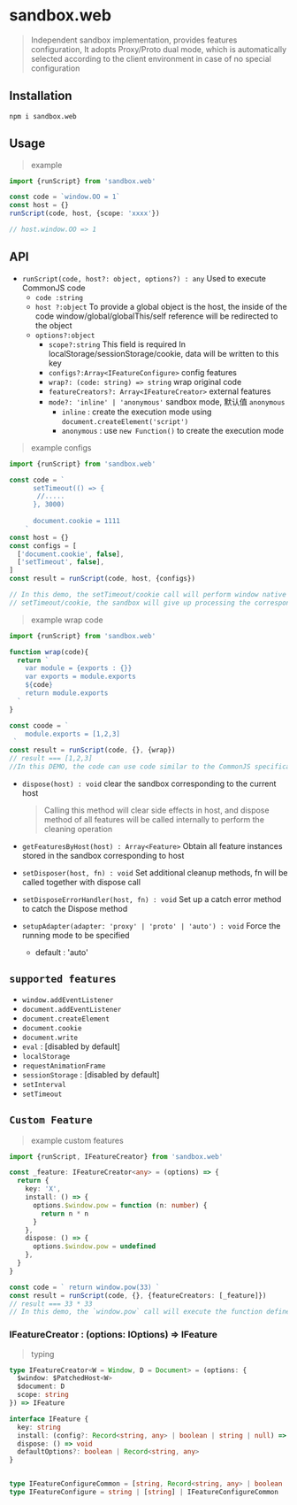 # sandbox.web

> Independent sandbox implementation, provides features configuration,
> It adopts Proxy/Proto dual mode, which is automatically selected according to the client environment in case of no special configuration

## Installation

```shell
npm i sandbox.web
```

## Usage

> example

```typescript
import {runScript} from 'sandbox.web'

const code = `window.OO = 1`
const host = {}
runScript(code, host, {scope: 'xxxx'})

// host.window.OO => 1
```

## API

- `runScript(code, host?: object, options?) : any` Used to execute CommonJS code
  - `code :string`
  - `host ?:object` To provide a global object is the host, the inside of the code window/global/globalThis/self reference will be redirected to the object
  - `options?:object`
    - `scope?:string` This field is required
      In localStorage/sessionStorage/cookie, data will be written to this key
    - `configs?:Array<IFeatureConfigure>` config features
    - `wrap?: (code: string) => string` wrap original code 
    - `featureCreators?: Array<IFeatureCreator>` external features
    - `mode?: 'inline' | 'anonymous'`  sandbox mode, 默认值 `anonymous`
      - `inline` : create the execution mode using `document.createElement('script')`
      - `anonymous` : use `new Function()` to create the execution mode

> example configs

```typescript
import {runScript} from 'sandbox.web'

const code = `
      setTimeout(() => {
       //.....
      }, 3000)
      
      document.cookie = 1111
    `
const host = {}
const configs = [
  ['document.cookie', false],
  ['setTimeout', false],
]
const result = runScript(code, host, {configs})

// In this demo, the setTimeout/cookie call will perform window native
// setTimeout/cookie, the sandbox will give up processing the corresponding feature
```

> example wrap code

```typescript
import {runScript} from 'sandbox.web'

function wrap(code){
  return `
    var module = {exports : {}}
    var exports = module.exports
    ${code}
    return module.exports
  `
}

const coode = ` 
    module.exports = [1,2,3]
 `
const result = runScript(code, {}, {wrap})
// result === [1,2,3]
//In this DEMO, the code can use code similar to the CommonJS specification
```


- `dispose(host) : void` clear the sandbox corresponding to the current host

  > Calling this method will clear side effects in host, and dispose method of all features will be called internally to perform the cleaning operation

- `getFeaturesByHost(host) : Array<Feature>` Obtain all feature instances stored in the sandbox corresponding to host

- `setDisposer(host, fn) : void` Set additional cleanup methods, fn will be called together with dispose call

- `setDisposeErrorHandler(host, fn) : void` Set up a catch error method to catch the Dispose method

- `setupAdapter(adapter: 'proxy' | 'proto' | 'auto') : void` Force the running mode to be specified
  - default : 'auto'

## `supported features`

- `window.addEventListener`
- `document.addEventListener`
- `document.createElement`
- `document.cookie`
- `document.write`
- `eval` : [disabled by default]
- `localStorage`
- `requestAnimationFrame`
- `sessionStorage` : [disabled by default]
- `setInterval`
- `setTimeout`

## `Custom Feature`

> example custom features

```typescript
import {runScript, IFeatureCreator} from 'sandbox.web'

const _feature: IFeatureCreator<any> = (options) => {
  return {
    key: 'X',
    install: () => {
      options.$window.pow = function (n: number) {
        return n * n
      }
    },
    dispose: () => {
      options.$window.pow = undefined
    },
  }
}

const code = ` return window.pow(33) `
const result = runScript(code, {}, {featureCreators: [_feature]})
// result === 33 * 33
// In this demo, the `window.pow` call will execute the function defined in `_feature`
```

### IFeatureCreator : (options: IOptions) => IFeature

> typing

```typescript
type IFeatureCreator<W = Window, D = Document> = (options: {
  $window: $PatchedHost<W>
  $document: D
  scope: string
}) => IFeature

interface IFeature {
  key: string
  install: (config?: Record<string, any> | boolean | string | null) => any
  dispose: () => void
  defaultOptions?: boolean | Record<string, any>
}


type IFeatureConfigureCommon = [string, Record<string, any> | boolean | string | null]
type IFeatureConfigure = string | [string] | IFeatureConfigureCommon
```

